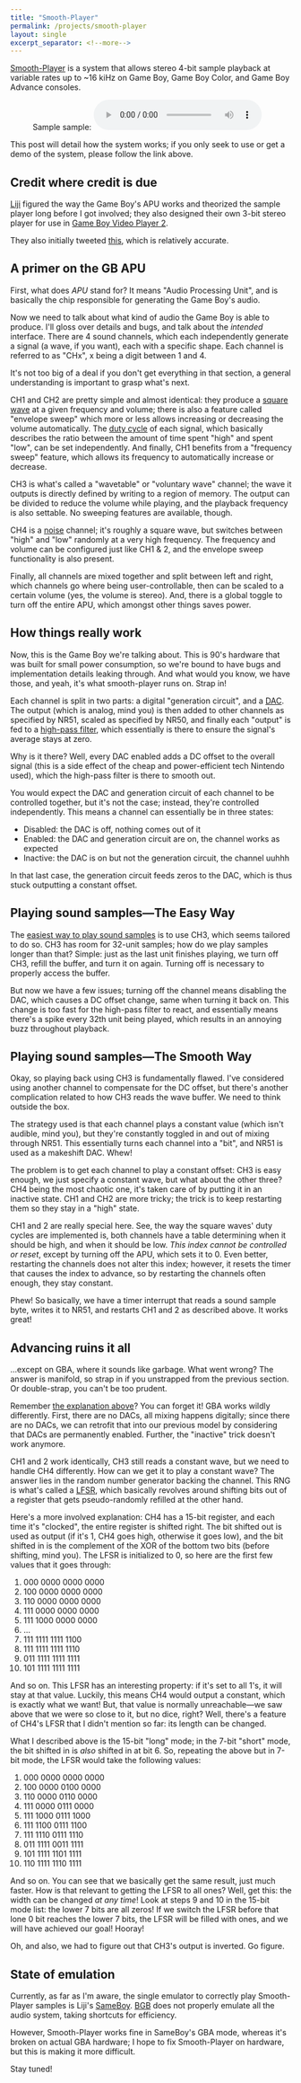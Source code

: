 ```yaml
---
title: "Smooth-Player"
permalink: /projects/smooth-player
layout: single
excerpt_separator: <!--more-->
---
```


[Smooth-Player](//github.com/ISSOtm/smooth-player) is a system that allows stereo 4-bit sample playback at variable rates up to \~16 kiHz on Game Boy, Game Boy Color, and Game Boy Advance consoles.

<figure>
    Sample sample:
    <audio controls preload="metadata">
        <source src="/gb_sample.ogg" type="audio/ogg">
        <a href="/gb_sample.ogg">click here</a>
    </audio>
</figure>

This post will detail how the system works; if you only seek to use or get a demo of the system, please follow the link above.
<!--more-->

## Credit where credit is due

[Liji](//twitter.com/LIJI32) figured the way the Game Boy's APU works and theorized the sample player long before I got involved; they also designed their own 3-bit stereo player for use in [Game Boy Video Player 2](//github.com/LIJI32/GBVideoPlayer2).

They also initially tweeted [this](//twitter.com/liji32/status/964555034011815936), which is relatively accurate.

## A primer on the GB APU

First, what does <dfn><abbr>APU</abbr></dfn> stand for? It means "Audio Processing Unit", and is basically the chip responsible for generating the Game Boy's audio.

Now we need to talk about what kind of audio the Game Boy is able to produce. I'll gloss over details and bugs, and talk about the *intended* interface. There are 4 sound channels, which each independently generate a signal (a wave, if you want), each with a specific shape. Each channel is referred to as "CHx", x being a digit between 1 and 4.

It's not too big of a deal if you don't get everything in that section, a general understanding is important to grasp what's next.

CH1 and CH2 are pretty simple and almost identical: they produce a [square wave](//en.wikipedia.org/wiki/Square_wave) at a given frequency and volume; there is also a feature called "envelope sweep" which more or less allows increasing or decreasing the volume automatically. The [duty cycle](//en.wikipedia.org/wiki/Duty_cycle) of each signal, which basically describes the ratio between the amount of time spent "high" and spent "low", can be set independently. And finally, CH1 benefits from a "frequency sweep" feature, which allows its frequency to automatically increase or decrease.

CH3 is what's called a "wavetable" or "voluntary wave" channel; the wave it outputs is directly defined by writing to a region of memory. The output can be divided to reduce the volume while playing, and the playback frequency is also settable. No sweeping features are available, though.

CH4 is a [noise](//en.wikipedia.org/wiki/White_noise) channel; it's roughly a square wave, but switches between "high" and "low" randomly at a very high frequency. The frequency and volume can be configured just like CH1 & 2, and the envelope sweep functionality is also present.

Finally, all channels are mixed together and split between left and right, which channels go where being user-controllable, then can be scaled to a certain volume (yes, the volume is stereo). And, there is a global toggle to turn off the entire APU, which amongst other things saves power.

## How things really work

Now, this is the Game Boy we're talking about. This is 90's hardware that was built for small power consumption, so we're bound to have bugs and implementation details leaking through. And what would you know, we have those, and yeah, it's what smooth-player runs on. Strap in!

Each channel is split in two parts: a digital "generation circuit", and a [DAC](//en.wikipedia.org/wiki/Digital-to-analog_converter). The output (which is analog, mind you) is then added to other channels as specified by NR51, scaled as specified by NR50, and finally each "output" is fed to a [high-pass filter](//en.wikipedia.org/wiki/High-pass_filter), which essentially is there to ensure the signal's average stays at zero.

Why is it there? Well, every DAC enabled adds a DC offset to the overall signal (this is a side effect of the cheap and power-efficient tech Nintendo used), which the high-pass filter is there to smooth out.

You would expect the DAC and generation circuit of each channel to be controlled together, but it's not the case; instead, they're controlled independently. This means a channel can essentially be in three states:

- Disabled: the DAC is off, nothing comes out of it
- Enabled: the DAC and generation circuit are on, the channel works as expected
- Inactive: the DAC is on but not the generation circuit, the channel uuhhh

In that last case, the generation circuit feeds zeros to the DAC, which is thus stuck outputting a constant offset.

## Playing sound samples&mdash;The Easy Way

The [easiest way to play sound samples](//github.com/DevEd2/SamplePlayer) is to use CH3, which seems tailored to do so. CH3 has room for 32-unit samples; how do we play samples longer than that? Simple: just as the last unit finishes playing, we turn off CH3, refill the buffer, and turn it on again. Turning off is necessary to properly access the buffer.

But now we have a few issues; turning off the channel means disabling the DAC, which causes a DC offset change, same when turning it back on. This change is too fast for the high-pass filter to react, and essentially means there's a spike every 32th unit being played, which results in an annoying buzz throughout playback.

## Playing sound samples&mdash;The Smooth Way

Okay, so playing back using CH3 is fundamentally flawed. I've considered using another channel to compensate for the DC offset, but there's another complication related to how CH3 reads the wave buffer. We need to think outside the box.

The strategy used is that each channel plays a constant value (which isn't audible, mind you), but they're constantly toggled in and out of mixing through NR51. This essentially turns each channel into a "bit", and NR51 is used as a makeshift DAC. Whew!

The problem is to get each channel to play a constant offset: CH3 is easy enough, we just specify a constant wave, but what about the other three? CH4 being the most chaotic one, it's taken care of by putting it in an inactive state. CH1 and CH2 are more tricky; the trick is to keep restarting them so they stay in a "high" state.

CH1 and 2 are really special here. See, the way the square waves' duty cycles are implemented is, both channels have a table determining when it should be high, and when it should be low. *This index cannot be controlled or reset*, except by turning off the APU, which sets it to 0. Even better, restarting the channels does not alter this index; however, it resets the timer that causes the index to advance, so by restarting the channels often enough, they stay constant.

Phew! So basically, we have a timer interrupt that reads a sound sample byte, writes it to NR51, and restarts CH1 and 2 as described above. It works great!

## Advancing ruins it all

...except on GBA, where it sounds like garbage. What went wrong? The answer is manifold, so strap in if you unstrapped from the previous section. Or double-strap, you can't be too prudent.

Remember [the explanation above](#how-things-really-work)? You can forget it! GBA works wildly differently. First, there are no DACs, all mixing happens digitally; since there are no DACs, we can retrofit that into our previous model by considering that DACs are permanently enabled. Further, the "inactive" trick doesn't work anymore.

CH1 and 2 work identically, CH3 still reads a constant wave, but we need to handle CH4 differently. How can we get it to play a constant wave? The answer lies in the random number generator backing the channel. This RNG is what's called a [LFSR](//en.wikipedia.org/wiki/Linear-feedback_shift_register), which basically revolves around shifting bits out of a register that gets pseudo-randomly refilled at the other hand.

Here's a more involved explanation: CH4 has a 15-bit register, and each time it's "clocked", the entire register is shifted right. The bit shifted out is used as output (if it's 1, CH4 goes high, otherwise it goes low), and the bit shifted in is the complement of the XOR of the bottom two bits (before shifting, mind you). The LFSR is initialized to 0, so here are the first few values that it goes through:

1.  000 0000 0000 0000
2.  100 0000 0000 0000
3.  110 0000 0000 0000
4.  111 0000 0000 0000
5.  111 1000 0000 0000
6.  ...
7.  111 1111 1111 1100
8.  111 1111 1111 1110
9.  011 1111 1111 1111
10. 101 1111 1111 1111

And so on. This LFSR has an interesting property: if it's set to all 1's, it will stay at that value. Luckily, this means CH4 would output a constant, which is exactly what we want! But, that value is normally unreachable&mdash;we saw above that we were so close to it, but no dice, right? Well, there's a feature of CH4's LFSR that I didn't mention so far: its length can be changed.

What I described above is the 15-bit "long" mode; in the 7-bit "short" mode, the bit shifted in is *also* shifted in at bit 6. So, repeating the above but in 7-bit mode, the LFSR would take the following values:

1.  000 0000 0000 0000
2.  100 0000 0100 0000
3.  110 0000 0110 0000
4.  111 0000 0111 0000
5.  111 1000 0111 1000
6.  111 1100 0111 1100
7.  111 1110 0111 1110
8.  011 1111 0011 1111
9.  101 1111 1101 1111
10. 110 1111 1110 1111

And so on. You can see that we basically get the same result, just much faster. How is that relevant to getting the LFSR to all ones? Well, get this: the width can be changed *at any time*! Look at steps 9 and 10 in the 15-bit mode list: the lower 7 bits are all zeros! If we switch the LFSR before that lone 0 bit reaches the lower 7 bits, the LFSR will be filled with ones, and we will have achieved our goal! Hooray!

Oh, and also, we had to figure out that CH3's output is inverted. Go figure.

## State of emulation

Currently, as far as I'm aware, the single emulator to correctly play Smooth-Player samples is Liji's [SameBoy](//github.com/LIJI32/SameBoy). [BGB](http://bgb.bircd.org) does not properly emulate all the audio system, taking shortcuts for efficiency.

However, Smooth-Player works fine in SameBoy's GBA mode, whereas it's broken on actual GBA hardware; I hope to fix Smooth-Player on hardware, but this is making it more difficult.

Stay tuned!
